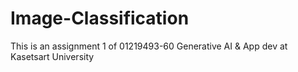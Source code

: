 # Image-Classification
This is an assignment 1 of 01219493-60 Generative AI & App dev at Kasetsart University